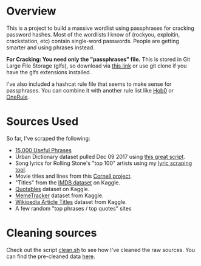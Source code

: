 # Overview
This is a project to build a massive wordlist using passphrases for cracking password hashes. Most of the wordlists I know of (rockyou, exploitin, crackstation, etc) contain single-word passwords. People are getting smarter and using phrases instead.

**For Cracking: You need only the "passphrases" file.** This is stored in Git Large File Storage (glfs), so download via <a download href="https://github.com/initstring/passphrase-wordlist/raw/master/passphrases.txt">this link</a> or use git clone if you have the glfs extensions installed.

I've also included a hashcat rule file that seems to make sense for passphrases. You can combine it with another rule list like [Hob0](https://github.com/praetorian-inc/Hob0Rules) or [OneRule](https://github.com/NotSoSecure/password_cracking_rules).

# Sources Used
So far, I've scraped the following: <br>
- [15,000 Useful Phrases](https://www.gutenberg.org/ebooks/18362)
- Urban Dictionary dataset pulled Dec 09 2017 using [this great script](https://github.com/mattbierner/urban-dictionary-word-list).
- Song lyrics for Rolling Stone's "top 100" artists using my [lyric scraping tool](https://github.com/initstring/lyricpass).
- Movie titles and lines from this [Cornell project](http://www.cs.cornell.edu/~cristian//Cornell_Movie-Dialogs_Corpus.html).
- "Titles" from the [IMDB dataset](https://www.kaggle.com/orgesleka/imdbmovies) on Kaggle.
- [Quotables](https://www.kaggle.com/alvations/quotables) dataset on Kaggle.
- [MemeTracker](https://www.kaggle.com/snap/snap-memetracker) dataset from Kaggle.
- [Wikipedia Article Titles](https://www.kaggle.com/residentmario/wikipedia-article-titles) dataset from Kaggle.
- A few random "top phrases / top quotes" sites

# Cleaning sources
Check out the script [clean.sh](https://github.com/initstring/passphrase-cracker/blob/master/clean.sh) to see how I've cleaned the raw sources. You can find the pre-cleaned data [here](https://github.com/initstring/passphrase-cracker/tree/master/raw-sources).
